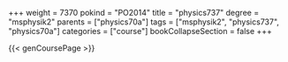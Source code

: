 +++
weight = 7370
pokind = "PO2014"
title = "physics737"
degree = "msphysik2"
parents = ["physics70a"]
tags = ["msphysik2", "physics737", "physics70a"]
categories = ["course"]
bookCollapseSection = false
+++

{{< genCoursePage >}}
